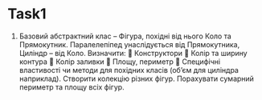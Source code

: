 # Task1
1) Базовий абстрактний клас – Фігура, похідні від нього Коло та Прямокутник.
Паралелепіпед унаслідується від Прямокутника, Циліндр – від Коло.
Визначити:
 Конструктори
 Колір та ширину контура
 Колір заливки
 Площу, периметр 
 Специфічні властивості чи методи для похідних класів (об’єм для циліндра наприклад).
Створити колекцію різних фігур. Порахувати сумарний периметр та площу всіх фігур.
